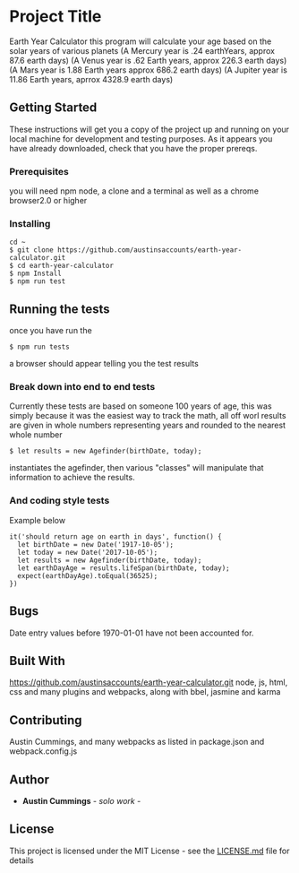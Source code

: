 # Project Title
Earth Year Calculator
this program will calculate your age based on the solar years of various planets
(A Mercury year is .24 earthYears, approx 87.6 earth days)
(A Venus year is .62 Earth years, approx 226.3  earth days)
(A Mars year is 1.88 Earth years approx 686.2  earth days)
(A Jupiter year is 11.86 Earth years, aprrox 4328.9  earth days)


## Getting Started

These instructions will get you a copy of the project up and running on your local machine for development and testing purposes. As it appears you have already downloaded, check that you have the proper prereqs.



### Prerequisites
you will need npm node, a clone and a terminal
 as well as a chrome browser2.0 or higher

### Installing
```
cd ~
$ git clone https://github.com/austinsaccounts/earth-year-calculator.git
$ cd earth-year-calculator
$ npm Install
$ npm run test
```

## Running the tests

once you have run the
````
$ npm run tests
````
a browser should appear telling you the test results

### Break down into end to end tests

Currently these tests are based on someone 100 years of age, this was simply because it was the easiest way to track the math, all off worl results are given in whole numbers representing years and rounded to the nearest whole number

```
$ let results = new Agefinder(birthDate, today);
````
 instantiates the agefinder, then various "classes" will manipulate that information to achieve the results.


### And coding style tests

Example below

```
it('should return age on earth in days', function() {
  let birthDate = new Date('1917-10-05');
  let today = new Date('2017-10-05');
  let results = new Agefinder(birthDate, today);
  let earthDayAge = results.lifeSpan(birthDate, today);
  expect(earthDayAge).toEqual(36525);
})
```
## Bugs
  Date entry values before 1970-01-01 have not been accounted for.


## Built With
https://github.com/austinsaccounts/earth-year-calculator.git
node, js, html, css
and many plugins and webpacks, along with bbel, jasmine and karma

## Contributing
Austin Cummings, and many webpacks as listed in package.json and webpack.config.js

## Author

* **Austin Cummings** - *solo work* -
## License

This project is licensed under the MIT License - see the [LICENSE.md](LICENSE.md) file for details
